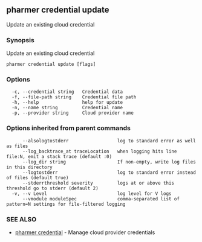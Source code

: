 ## pharmer credential update

Update an existing cloud credential

### Synopsis


Update an existing cloud credential

```
pharmer credential update [flags]
```

### Options

```
  -c, --credential string   Credential data
  -f, --file-path string    Credential file path
  -h, --help                help for update
  -n, --name string         Credential name
  -p, --provider string     Cloud provider name
```

### Options inherited from parent commands

```
      --alsologtostderr                  log to standard error as well as files
      --log_backtrace_at traceLocation   when logging hits line file:N, emit a stack trace (default :0)
      --log_dir string                   If non-empty, write log files in this directory
      --logtostderr                      log to standard error instead of files (default true)
      --stderrthreshold severity         logs at or above this threshold go to stderr (default 2)
  -v, --v Level                          log level for V logs
      --vmodule moduleSpec               comma-separated list of pattern=N settings for file-filtered logging
```

### SEE ALSO
* [pharmer credential](pharmer_credential.md)	 - Manage cloud provider credentials

